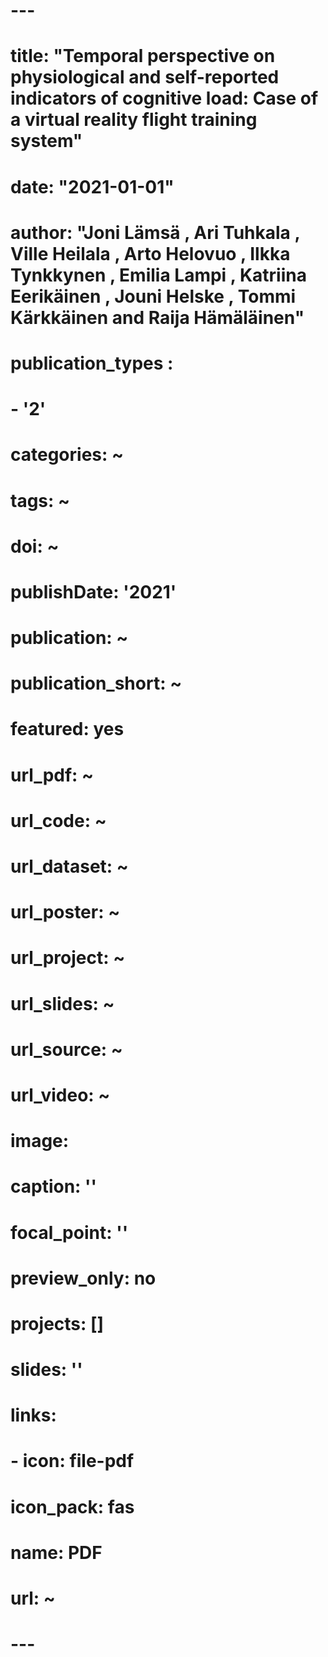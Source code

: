 # ---
# title: "Temporal perspective on physiological and self-reported indicators of cognitive load: Case of a virtual reality flight training system"
# date: "2021-01-01"
# author: "Joni Lämsä , Ari Tuhkala , Ville Heilala , Arto Helovuo , Ilkka Tynkkynen , Emilia Lampi , Katriina Eerikäinen , Jouni Helske , Tommi Kärkkäinen and Raija Hämäläinen"
# publication_types : 
#  - '2'
# categories: ~
# tags: ~
# doi: ~
# publishDate: '2021'
# publication: ~
# publication_short: ~
# featured: yes
# url_pdf: ~
# url_code: ~
# url_dataset: ~
# url_poster: ~
# url_project: ~
# url_slides: ~
# url_source: ~
# url_video: ~
# image:
#   caption: ''
#   focal_point: ''
#   preview_only: no
# projects: []
# slides: ''
# links:
#   - icon: file-pdf
#     icon_pack: fas
#     name: PDF
#     url: ~
#     
# ---
# 
